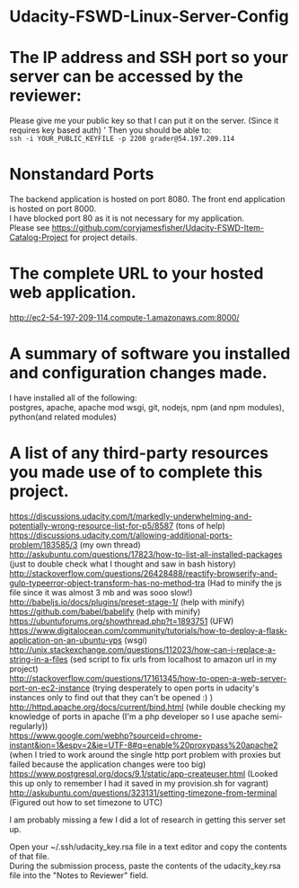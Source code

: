 # Udacity-FSWD-Linux-Server-Config

# The IP address and SSH port so your server can be accessed by the reviewer:
Please give me your public key so that I can put it on the server. (Since it requires key based auth)  '
Then you should be able to:  
`ssh -i YOUR_PUBLIC_KEYFILE -p 2200 grader@54.197.209.114`

# Nonstandard Ports
The backend application is hosted on port 8080. The front end application is hosted on port 8000.  
I have blocked port 80 as it is not necessary for my application.  
Please see https://github.com/coryjamesfisher/Udacity-FSWD-Item-Catalog-Project for project details.  

# The complete URL to your hosted web application.
http://ec2-54-197-209-114.compute-1.amazonaws.com:8000/  

# A summary of software you installed and configuration changes made.
I have installed all of the following:  
postgres, apache, apache mod wsgi, git, nodejs, npm (and npm modules), python(and related modules)  

# A list of any third-party resources you made use of to complete this project.
https://discussions.udacity.com/t/markedly-underwhelming-and-potentially-wrong-resource-list-for-p5/8587 (tons of help)  
https://discussions.udacity.com/t/allowing-additional-ports-problem/183585/3 (my own thread)  
http://askubuntu.com/questions/17823/how-to-list-all-installed-packages (just to double check what I thought and saw in bash history)  
http://stackoverflow.com/questions/26428488/reactify-browserify-and-gulp-typeerror-object-transform-has-no-method-tra (Had to minify the js file since it was almost 3 mb and was sooo slow!)  
http://babeljs.io/docs/plugins/preset-stage-1/ (help with minify)  
https://github.com/babel/babelify (help with minify)  
https://ubuntuforums.org/showthread.php?t=1893751 (UFW)  
https://www.digitalocean.com/community/tutorials/how-to-deploy-a-flask-application-on-an-ubuntu-vps (wsgi)  
http://unix.stackexchange.com/questions/112023/how-can-i-replace-a-string-in-a-files (sed script to fix urls from localhost to amazon url in my project)  
http://stackoverflow.com/questions/17161345/how-to-open-a-web-server-port-on-ec2-instance (trying desperately to open ports in udacity's instances only to find out that they can't be opened :) )  
http://httpd.apache.org/docs/current/bind.html (while double checking my knowledge of ports in apache (I'm a php developer so I use apache semi-regularly))  
https://www.google.com/webhp?sourceid=chrome-instant&ion=1&espv=2&ie=UTF-8#q=enable%20proxypass%20apache2 (when I tried to work around the single http port problem with proxies but failed because the application changes were too big)  
https://www.postgresql.org/docs/9.1/static/app-createuser.html (Looked this up only to remember I had it saved in my provision.sh for vagrant)  
http://askubuntu.com/questions/323131/setting-timezone-from-terminal (Figured out how to set timezone to UTC)  

I am probably missing a few I did a lot of research in getting this server set up.  

Open your ~/.ssh/udacity_key.rsa file in a text editor and copy the contents of that file.  
During the submission process, paste the contents of the udacity_key.rsa file into the "Notes to Reviewer" field.  
